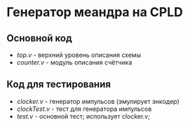 # Генератор меандра на CPLD

## Основной код

- *top.v* - верхний уровень описания схемы
- *counter.v* - модуль описания счётчика

## Код для тестирования

- *clocker.v* - генератор импульсов (эмулирует энкодер)
- *clockTest.v* - тест для генератора импульсов
- *test.v* - основной тест; использует clocker.v;


